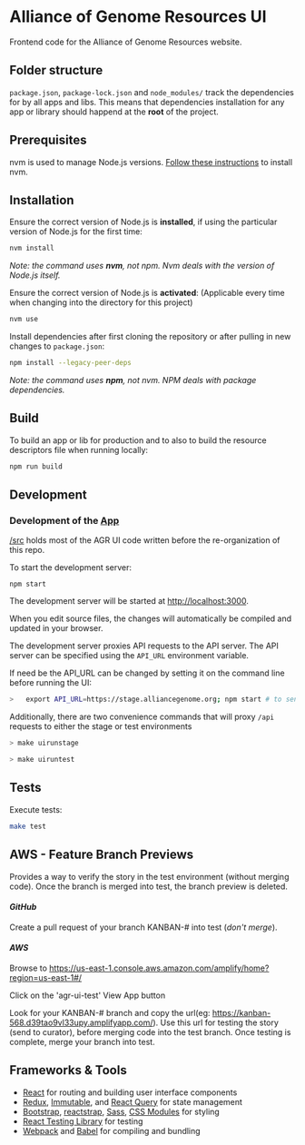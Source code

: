 
# Alliance of Genome Resources UI

Frontend code for the Alliance of Genome Resources website.

## Folder structure

`package.json`, `package-lock.json` and `node_modules/` track the dependencies for by all apps and libs. This means that dependencies installation for any app or library should happend at the **root** of the project.

## Prerequisites

nvm is used to manage Node.js versions. [Follow these instructions](https://github.com/nvm-sh/nvm#installing-and-updating) to install nvm.

## Installation

Ensure the correct version of Node.js is **installed**, if using the particular version of Node.js for the first time:

```bash
nvm install 
```

_Note: the command uses **nvm**, not npm. Nvm deals with the version of Node.js itself._

Ensure the correct version of Node.js is **activated**:
(Applicable every time when changing into the directory for this project)

```bash
nvm use
```

Install dependencies after first cloning the repository or after pulling in new changes to `package.json`:

```bash
npm install --legacy-peer-deps
```

_Note: the command uses **npm**, not nvm. NPM deals with package dependencies._

## Build

To build an app or lib for production and to also to build the resource descriptors file when running locally: 

```bash
npm run build 
```

## Development

### Development of the [App](/src)

[/src](/src) holds most of the AGR UI code written before the re-organization of this repo.

To start the development server:

```
npm start
```

The development server will be started at [http://localhost:3000](http://localhost:3000).

When you edit source files, the changes will automatically be compiled and updated in your browser.

The development server proxies API requests to the API server. The API server can be specified using the `API_URL` environment variable.

If need be the API_URL can be changed by setting it on the command line before running the UI:

```bash
>	export API_URL=https://stage.alliancegenome.org; npm start # to send proxied requests to the stage server.
```

Additionally, there are two convenience commands that will proxy `/api` requests to either the stage or test environments

```bash
> make uirunstage
```

```bash
> make uiruntest
```

## Tests

Execute tests:

```bash
make test
```

## AWS - Feature Branch Previews
Provides a way to verify the story in the test environment (without merging code). Once the branch is merged into test, the branch preview is deleted.

#### _GitHub_
Create a pull request of your branch KANBAN-# into test (_don't merge_).
#### _AWS_
Browse to https://us-east-1.console.aws.amazon.com/amplify/home?region=us-east-1#/

Click on the 'agr-ui-test'  View App button

Look for your KANBAN-# branch and copy the url(eg:  https://kanban-568.d39tao9vl33upy.amplifyapp.com/). Use this url for testing the story (send to curator), before merging code into the test branch. Once testing is complete, merge your branch into test.

## Frameworks & Tools

- [React](https://reactjs.org/) for routing and building user interface components
- [Redux](https://redux.js.org/), [Immutable](https://immutable-js.github.io/immutable-js/), and [React Query](https://tanstack.com/query/v3/docs/react/overview) for state management
- [Bootstrap](https://getbootstrap.com/), [reactstrap](https://reactstrap.github.io), [Sass](https://sass-lang.com/), [CSS Modules](https://github.com/css-modules/css-modules) for styling
- [React Testing Library](https://testing-library.com/docs/react-testing-library/intro) for testing
- [Webpack](https://webpack.js.org/) and [Babel](https://babeljs.io/) for compiling and bundling

